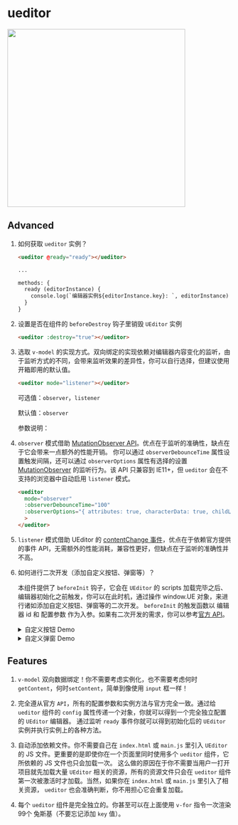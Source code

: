 # ueditor

<img src="https://platform-wxmall.oss-cn-beijing.aliyuncs.com/upload/demo.gif" width="400" />

## Advanced

1. 如何获取 `ueditor` 实例？

    ```html
    <ueditor @ready="ready"></ueditor>

    ...

    methods: {
      ready (editorInstance) {
        console.log(`编辑器实例${editorInstance.key}: `, editorInstance)
      }
    }
    ```

2. 设置是否在组件的 `beforeDestroy` 钩子里销毁 `UEditor` 实例

    ```html
    <ueditor :destroy="true"></ueditor>
    ```
3. 选取 `v-model` 的实现方式。双向绑定的实现依赖对编辑器内容变化的监听，由于监听方式的不同，会带来监听效果的差异性，你可以自行选择，但建议使用开箱即用的默认值。

    ```html
    <ueditor mode="listener"></ueditor>
    ```
   可选值：`observer`，`listener`

   默认值：`observer`

   参数说明：
1. `observer`
   模式借助 [MutationObserver API](https://developer.mozilla.org/zh-CN/docs/Web/API/MutationObserver)。优点在于监听的准确性，缺点在于它会带来一点额外的性能开销。
   你可以通过 `observerDebounceTime` 属性设置触发间隔，还可以通过 `observerOptions`
   属性有选择的设置 [MutationObserver](https://developer.mozilla.org/en-US/docs/Web/API/MutationObserverInit)
   的监听行为。该 API 只兼容到 IE11+，但 `ueditor` 会在不支持的浏览器中自动启用 `listener` 模式。

    ```html
    <ueditor
      mode="observer"
      :observerDebounceTime="100"
      :observerOptions="{ attributes: true, characterData: true, childList: true, subtree: true }"
      >
    </ueditor>
    ```

2. `listener` 模式借助 UEditor 的 [contentChange 事件](https://ueditor.baidu.com/doc/#UE.Editor:contentChange)，优点在于依赖官方提供的事件
   API，无需额外的性能消耗，兼容性更好，但缺点在于监听的准确性并不高。

4. 如何进行二次开发（添加自定义按钮、弹窗等）？

   本组件提供了 `beforeInit` 钩子，它会在 `UEditor` 的 scripts 加载完毕之后、编辑器初始化之前触发，你可以在此时机，通过操作 window.UE 对象，来进行诸如添加自定义按钮、弹窗等的二次开发。
   `beforeInit` 的触发函数以 编辑器 id 和 配置参数 作为入参。如果有二次开发的需求，你可以参考[官方 API](https://ueditor.baidu.com/doc/)。

   <details>
     <summary>自定义按钮 Demo</summary>

   ```html
   <ueditor v-model="msg" @beforeInit="addCustomButtom"></ueditor>

     ...

   addCustomButtom (editorId) {
     window.UE.registerUI('test-button', function (editor, uiName) {
       // 注册按钮执行时的 command 命令，使用命令默认就会带有回退操作
       editor.registerCommand(uiName, {
         execCommand: function () {
           editor.execCommand('inserthtml', `<span>这是一段由自定义按钮添加的文字</span>`)
         }
       })

       // 创建一个 button
       var btn = new window.UE.ui.Button({
         // 按钮的名字
         name: uiName,
         // 提示
         title: '鼠标悬停时的提示文字',
         // 需要添加的额外样式，可指定 icon 图标，图标路径参考常见问题 2
         cssRules: "background-image: url('/test-button.png') !important;background-size: cover;",
         // 点击时执行的命令
         onclick: function () {
           // 这里可以不用执行命令，做你自己的操作也可
           editor.execCommand(uiName)
         }
       })

       // 当点到编辑内容上时，按钮要做的状态反射
       editor.addListener('selectionchange', function () {
         var state = editor.queryCommandState(uiName)
         if (state === -1) {
           btn.setDisabled(true)
           btn.setChecked(false)
         } else {
           btn.setDisabled(false)
           btn.setChecked(state)
         }
       })

       // 因为你是添加 button，所以需要返回这个 button
       return btn
     }, 0 /* 指定添加到工具栏上的哪个位置，默认时追加到最后 */, editorId /* 指定这个 UI 是哪个编辑器实例上的，默认是页面上所有的编辑器都会添加这个按钮 */)
   }
   ```
   </details>

   <details>
     <summary>自定义弹窗 Demo</summary>

   ```html
   <ueditor v-model="msg" @beforeInit="addCustomDialog"></ueditor>
   ```

   ```js
   addCustomDialog (editorId) {
     window.UE.registerUI('test-dialog', function (editor, uiName) {
       // 创建 dialog
       var dialog = new window.UE.ui.Dialog({
         // 指定弹出层中页面的路径，这里只能支持页面，路径参考常见问题 2
         iframeUrl: '/customizeDialogPage.html',
         // 需要指定当前的编辑器实例
         editor: editor,
         // 指定 dialog 的名字
         name: uiName,
         // dialog 的标题
         title: '这是一个自定义的 Dialog 浮层',
         // 指定 dialog 的外围样式
         cssRules: 'width:600px;height:300px;',
         // 如果给出了 buttons 就代表 dialog 有确定和取消
         buttons: [
           {
             className: 'edui-okbutton',
             label: '确定',
             onclick: function () {
               dialog.close(true)
             }
           },
           {
             className: 'edui-cancelbutton',
             label: '取消',
             onclick: function () {
               dialog.close(false)
             }
           }
         ]
       })

       // 参考上面的自定义按钮
       var btn = new window.UE.ui.Button({
         name: 'dialog-button',
         title: '鼠标悬停时的提示文字',
         cssRules: `background-image: url('/test-dialog.png') !important;background-size: cover;`,
         onclick: function () {
           // 渲染dialog
           dialog.render()
           dialog.open()
         }
       })

       return btn
     }, 0 /* 指定添加到工具栏上的那个位置，默认时追加到最后 */, editorId /* 指定这个UI是哪个编辑器实例上的，默认是页面上所有的编辑器都会添加这个按钮 */)
   }
   ```

   弹出层中的 HTML 页面 `customizeDialogPage.html`

   ```html
   <!DOCTYPE html>
   <html>

   <head>
     <meta charset="UTF-8">
     <title>Title</title>
     <meta http-equiv="X-UA-Compatible" content="IE=edge,chrome=1">
     <meta name="renderer" content="webkit">
     <!--页面中一定要引入internal.js为了能直接使用当前打开dialog的实例变量-->
     <!--internal.js默认是放到 UEditor/dialogs 目录下的-->
     <script type="text/javascript" src="./ueditor/dialogs/internal.js"></script>
   </head>

   <body>
     <h1>hello ueditor</h1>
     <script>
       //可以直接使用以下全局变量
       //当前打开dialog的实例变量
       console.log('editor: ' + editor);
       //一些常用工具
       console.log('domUtils: ' + domUtils);
       console.log('utils: ' + utils);
       console.log('browser: ' + browser);
       dialog.onok = function() {
         editor.execCommand('inserthtml', '<span>我点击了确定</span>');
       };
       dialog.oncancel = function() {
         editor.execCommand('inserthtml', '<span>我点击了取消</span>');
       };
     </script>
   </body>

   </html>
   ```

   </details>

## Features

1. `v-model` 双向数据绑定！你不需要考虑实例化，也不需要考虑何时 `getContent`，何时`setContent`，简单到像使用 `input` 框一样！

2. 完全遵从官方 `API`，所有的配置参数和实例方法与官方完全一致。通过给 `ueditor` 组件的 `config` 属性传递一个对象，你就可以得到一个完全独立配置的 `UEditor` 编辑器。 通过监听 `ready`
   事件你就可以得到初始化后的 `UEditor` 实例并执行实例上的各种方法。

3. 自动添加依赖文件。你不需要自己在 `index.html` 或 `main.js` 里引入 `UEditor` 的 JS 文件。更重要的是即使你在一个页面里同时使用多个 `ueditor` 组件，它所依赖的 JS 文件也只会加载一次。
   这么做的原因在于你不需要当用户一打开项目就先加载大量 `UEditor` 相关的资源，所有的资源文件只会在 `ueditor` 组件第一次被激活时才加载。当然，如果你在 `index.html` 或 `main.js`
   里引入了相关资源，
   `ueditor` 也会准确判断，你不用担心它会重复加载。

4. 每个 `ueditor` 组件是完全独立的。你甚至可以在上面使用 `v-for` 指令一次渲染 99个 兔斯基（不要忘记添加 `key` 值）。

